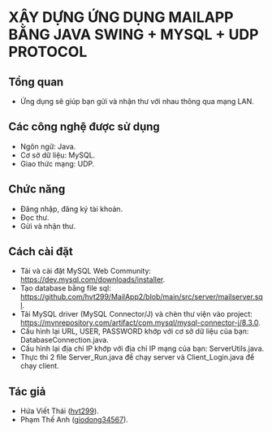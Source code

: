 # XÂY DỰNG ỨNG DỤNG MAILAPP BẰNG JAVA SWING + MYSQL + UDP PROTOCOL
## Tổng quan
* Ứng dụng sẽ giúp bạn gửi và nhận thư với nhau thông qua mạng LAN.
## Các công nghệ được sử dụng
* Ngôn ngữ: Java.
* Cơ sở dữ liệu: MySQL.
* Giao thức mạng: UDP.
## Chức năng
* Đăng nhập, đăng ký tài khoản.
* Đọc thư.
* Gửi và nhận thư.
## Cách cài đặt
* Tải và cài đặt MySQL Web Community: https://dev.mysql.com/downloads/installer.
* Tạo database bằng file sql: https://github.com/hvt299/MailApp2/blob/main/src/server/mailserver.sql.
* Tải MySQL driver (MySQL Connector/J) và chèn thư viện vào project: https://mvnrepository.com/artifact/com.mysql/mysql-connector-j/8.3.0.
* Cấu hình lại URL, USER, PASSWORD khớp với cơ sở dữ liệu của bạn: DatabaseConnection.java.
* Cấu hình lại địa chỉ IP khớp với địa chỉ IP mạng của bạn: ServerUtils.java.
* Thực thi 2 file Server_Run.java để chạy server và Client_Login.java để chạy client.
## Tác giả
* Hứa Viết Thái ([hvt299](https://github.com/hvt299)).
* Phạm Thế Anh ([giodong34567](https://github.com/giodong34567)).
